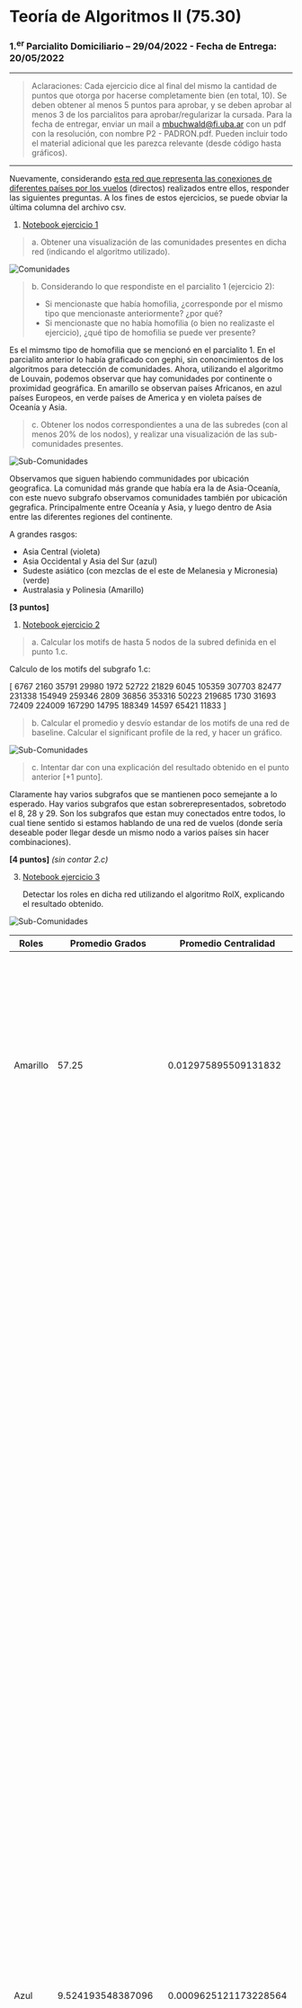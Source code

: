# Teoría de Algoritmos II (75.30)

### 1.<sup>er</sup> Parcialito Domiciliario – 29/04/2022 - Fecha de Entrega: 20/05/2022
---

> Aclaraciones: Cada ejercicio dice al final del mismo la cantidad de puntos que otorga por hacerse completamente bien (en total, 10). Se deben obtener al menos 5 puntos para aprobar, y se deben aprobar al menos 3 de los parcialitos para aprobar/regularizar la cursada. Para la fecha de entregar, enviar un mail a mbuchwald@fi.uba.ar con un pdf con la resolución, con nombre P2 - PADRON.pdf. Pueden incluir todo el material adicional que les parezca relevante (desde código hasta gráficos).
---
Nuevamente, considerando [esta red que representa las conexiones de diferentes países por los vuelos](https://www.google.com/url?sa=D&q=https://drive.google.com/file/d/1bZ5xauNeqo4i3oV-qeQQrk-1DbQmF9a8/view%3Fusp%3Dsharing&ust=1652449320000000&usg=AOvVaw23iBFNMdzm6igRBcmFVuSY&hl=es) (directos) realizados entre ellos, responder las siguientes preguntas. A los fines de estos ejercicios, se puede obviar la última columna del archivo csv.

1. [Notebook ejercicio 1](notebooks/ejercicio_1.ipynb)
> a. Obtener una visualización de las comunidades presentes en dicha red (indicando el algoritmo utilizado). 

![Comunidades](/media/world_communities_louvain.png)

> b. Considerando lo que respondiste en el parcialito 1 (ejercicio 2):      
>  * Si mencionaste que había homofilia, ¿corresponde por el mismo tipo que mencionaste anteriormente? ¿por qué?    
>  * Si mencionaste que no había homofilia (o bien no realizaste el ejercicio), ¿qué tipo de homofilia se puede ver presente?

Es el mimsmo tipo de homofilia que se mencionó en el parcialito 1. En el parcialito anterior lo había graficado con gephi, sin cononcimientos de los algoritmos para detección de comunidades. Ahora, utilizando el algoritmo de Louvain, podemos observar que hay comunidades por continente o proximidad geográfica. En amarillo se observan países Africanos, en azul países Europeos, en verde países de America y en violeta países de Oceanía y Asia. 

> c. Obtener los nodos correspondientes a una de las subredes (con al menos 20% de los nodos), y realizar una visualización de las sub-comunidades presentes.

![Sub-Comunidades](/media/sub_graph_communities_louvain.png)

Observamos que siguen habiendo communidades por ubicación geografica. La comunidad más grande que había era la de Asia-Oceanía, con este nuevo subgrafo observamos comunidades también por ubicación gegrafica. Principalmente entre Oceanía y Asia, y luego dentro de Asia entre las diferentes regiones del continente. 

A grandes rasgos: 

* Asia Central (violeta)
* Asia Occidental y Asia del Sur (azul)
* Sudeste asiático (con mezclas de el este de Melanesia y Micronesia) (verde)
* Australasia y Polinesia (Amarillo)

**[3 puntos]**

1. [Notebook ejercicio 2](notebooks/ejercicio_2.ipynb)
> a. Calcular los motifs de hasta 5 nodos de la subred definida en el punto 1.c.

Calculo de los motifs del subgrafo 1.c:

[ 6767   2160  35791  29980   1972  52722  21829   6045 105359 307703 82477 231338 154949 259346   2809  36856 353316  50223 219685   1730 31693  72409 224009 167290  14795 188349  14597  65421  11833 ]

 
> b. Calcular el promedio y desvío estandar de los motifs de una red de baseline. Calcular el significant profile de la red, y hacer un gráfico.

![Sub-Comunidades](/media/significant_profile.png)

> c. Intentar dar con una explicación del resultado obtenido en el punto anterior [+1 punto].

Claramente hay varios subgrafos que se mantienen poco semejante a lo esperado. Hay varios subgrafos que estan sobrerepresentados, sobretodo el 8, 28 y 29. Son los subgrafos que estan muy conectados entre todos, lo cual tiene sentido si estamos hablando de una red de vuelos (donde sería deseable poder llegar desde un mismo nodo a varios países sin hacer combinaciones). 

**[4 puntos]** *(sin contar 2.c)*

3. [Notebook ejercicio 3](notebooks/ejercicio_3.ipynb)
   
    Detectar los roles en dicha red utilizando el algoritmo RolX, explicando el resultado obtenido.

![Sub-Comunidades](/media/roles.png)

Roles       | Promedio Grados | Promedio Centralidad | Países
------------|-----------------|---------------------|---------
Amarillo     | 57.25              |0.012975895509131832  | Austria, Cote d'Ivoire, Cyprus, Czech Republic, Denmark, Egypt, Greece, Hungary, India, Italy, Malaysia, Malta, Norway, Poland, Russia, Sweden, Switzerland, Thailand, Ukraine, United States
Azul      | 9.524193548387096  |0.0009625121173228564 | Afghanistan, American Samoa, Anguilla, Antigua and Barbuda, Armenia, Aruba, Bahamas, Barbados, Belize, Benin, Bermuda, Bhutan, Bolivia, Botswana, British Virgin Islands, Brunei, Burkina Faso, Burma, Burundi, Cambodia, Cameroon, Cayman Islands, Central African Republic, Chad, Christmas Island, Cocos (Keeling) Islands, Comoros, Congo (Brazzaville), Congo (Kinshasa), Cook Islands, Djibouti, Dominica, East Timor, Ecuador, El Salvador, Equatorial Guinea, Eritrea, Falkland Islands, Faroe Islands, Fiji, French Guiana, French Polynesia, Gabon, Gambia, Gibraltar, Greenland, Grenada, Guadeloupe, Guam, Guatemala, Guernsey, Guinea, Guinea-Bissau, Guyana, Haiti, Honduras, Isle of Man, Jamaica, Jersey, Kiribati, Kyrgyzstan, Laos, Lesotho, Liberia, Libya, Macau, Madagascar, Malawi, Mali, Marshall Islands, Martinique, Mauritania, Mayotte, Mongolia, Montserrat, Mozambique, Myanmar, Namibia, Nauru, Nepal, Netherlands Antilles, New Caledonia, New Zealand, Nicaragua, Niger, Niue, Norfolk Island, North Korea, Northern Mariana Islands, Palau, Papua New Guinea, Paraguay, Peru, Puerto Rico, Reunion, Rwanda, Saint Helena, Saint Kitts and Nevis, Saint Lucia, Saint Pierre and Miquelon, Saint Vincent and the Grenadines, Samoa, Sao Tome and Principe, Sierra Leone, Somalia, South Sudan, Sudan, Suriname, Swaziland, Syria, Tajikistan, Togo, Tonga, Trinidad and Tobago, Turkmenistan, Turks and Caicos Islands, Tuvalu, Uruguay, Vanuatu, Virgin Islands, Western Sahara, Yemen, Zambia, Zimbabwe
Naranja      | 33.50684931506849  |0.005884932162109333 | Albania, Algeria, Angola, Argentina, Australia, Azerbaijan, Bahrain, Bangladesh, Belarus, Bosnia and Herzegovina, Brazil, Bulgaria, Canada, Cape Verde, Chile, China, Colombia, Costa Rica, Croatia, Cuba, Dominican Republic, Estonia, Ethiopia, Finland, Georgia, Ghana, Hong Kong, Iceland, Indonesia, Iran, Iraq, Ireland, Israel, Japan, Jordan, Kazakhstan, Kenya, Kuwait, Latvia, Lebanon, Lithuania, Luxembourg, Macedonia, Maldives, Mauritius, Mexico, Moldova, Montenegro, Morocco, Nigeria, Oman, Pakistan, Panama, Philippines, Portugal, Romania, Saudi Arabia, Senegal, Serbia, Seychelles, Singapore, Slovakia, Slovenia, South Africa, South Korea, Sri Lanka, Taiwan, Tanzania, Tunisia, Uganda, Uzbekistan, Venezuela, Vietnam
Gris      | 4.0                |9.572187625632562e-05 | Micronesia, Solomon Islands, Wallis and Futuna
Verde      | 102.22222222222223 |0.04992226785242998 | Belgium, France, Germany, Netherlands, Qatar, Spain, Turkey, United Arab Emirates, United Kingdom




Viendo estos resultados, claramente se nota que el role esta muy ligado a el grado y la centralidad del nodo, con lo cual se podría decir que los nodos azules y grises probablemente representen nodos perfericos, en los cuales haya que hacer varias combinaciones de vuelos para llegar a ellos. Los naranjas representan nodos un poco más accesibles, pero no tan importantes dentro de la red, y por ultimo los amarillos y verdes representen nodos con muchas aristas de los cuales se necesten muy pocas combinaciones para llegar a ellos.
   
**[3 puntos]**
